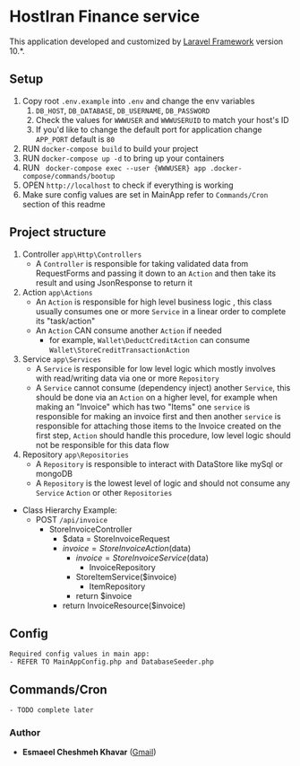 # HostIran Finance service

This application developed and customized by [Laravel Framework](https://laravel.com/)  version 10.*.

## Setup
1. Copy root `.env.example` into `.env` and change the env variables
   1. `DB_HOST`, `DB_DATABASE`, `DB_USERNAME`, `DB_PASSWORD`
   2. Check the values for `WWWUSER` and `WWWUSERUID` to match your host's ID
   3. If you'd like to change the default port for application change `APP_PORT` default is `80`
2. RUN `docker-compose build` to build your project
3. RUN `docker-compose up -d` to bring up your containers
4. RUN ` docker-compose exec --user {WWWUSER} app .docker-compose/commands/bootup`
5. OPEN `http://localhost` to check if everything is working
6. Make sure config values are set in MainApp refer to `Commands/Cron` section of this readme


## Project structure
1. Controller `app\Http\Controllers`
   - A `Controller` is responsible for taking validated data from RequestForms and passing it down to an `Action` and then take its result and using JsonResponse to return it
2. Action `app\Actions`
    - An `Action` is responsible for high level business logic , this class usually consumes one or more `Service` in a linear order to complete its "task/action"
    - An `Action` CAN consume another `Action` if needed
      - for example, `Wallet\DeductCreditAction` can consume `Wallet\StoreCreditTransactionAction`
3. Service `app\Services`
   - A `Service` is responsible for low level logic which mostly involves with read/writing data via one or more `Repository`
   - A `Service` cannot consume (dependency inject) another `Service`, this should be done via an `Action` on a higher level, for example when making an "Invoice" which has two "Items" one `service` is responsible for making an invoice first and then another `service` is responsible for attaching those items to the Invoice created on the first step, `Action` should handle this procedure, low level logic should not be responsible for this data flow
4. Repository `app\Repositories`
    - A `Repository` is responsible to interact with DataStore like mySql or mongoDB
    - A `Repository` is the lowest level of logic and should not consume any `Service` `Action` or other `Repositories`
- Class Hierarchy Example:
  - POST `/api/invoice`
    - StoreInvoiceController
      - $data = StoreInvoiceRequest 
      - $invoice = StoreInvoiceAction($data)
        - $invoice = StoreInvoiceService($data)
          - InvoiceRepository
        - StoreItemService($invoice)
          - ItemRepository
        - return $invoice
      - return InvoiceResource($invoice)


## Config
    Required config values in main app:
    - REFER TO MainAppConfig.php and DatabaseSeeder.php
## Commands/Cron
    - TODO complete later
### Author
* **Esmaeel Cheshmeh Khavar** ([Gmail](mailto:e.cheshmehkhavar@gmail.com))

